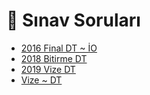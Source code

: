 # 📃 Sınav Soruları

<!--Index-->

- [2016 Final DT ~ İO](./2016%20Final%20DT%20~%20%C4%B0O.pdf)
- [2018 Bitirme DT](./2018%20Bitirme%20DT.pdf)
- [2019 Vize DT](./2019%20Vize%20DT.pdf)
- [Vize ~ DT](./Vize%20~%20DT.pdf)

<!--Index-->
